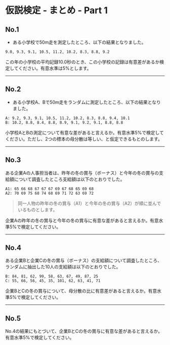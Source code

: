 # 仮説検定 - まとめ - Part 1

## No.1

* ある小学校で50m走を測定したところ、以下の結果となりました。

```
9.0, 9.3, 9.1, 10.5, 11.2, 10.2, 8.3, 8.8, 9.2
```

この年の小学校の平均記録10.0秒のとき、この小学校の記録は有意差があるか検定してください。有意水準は5%とします。

<!-- 

```
> x <- c(9.0, 9.3, 9.1, 10.5, 11.2, 10.2, 8.3, 8.8, 9.2)
> t.test(x, mu = 10.0)

	One Sample t-test

data:  x
t = -1.5851, df = 8, p-value = 0.1516
alternative hypothesis: true mean is not equal to 10
95 percent confidence interval:
  8.799891 10.222331
sample estimates:
mean of x 
 9.511111 
```
-->

---


## No.2

* ある小学校A、Bで50m走をランダムに測定したところ、以下の結果となりました。

```
A: 9.2, 9.3, 9.1, 10.5, 11.2, 10.2, 8.3, 8.8, 9.4, 10.1
B: 10.2, 8.8, 8.4, 8.8, 8.9, 9.1, 9.2, 9.1, 8.8, 8.8
```

小学校AとBの測定について有意な差があると言えるか。有意水準5%で検定してください。ただし、2つの標本の母分散は等しい、と仮定できるもとのします。


---

## No.3

ある企業Aの人事担当者は、昨年の冬の賞与（ボーナス）と今年の冬の賞与の支給額について調査したところ支給額は以下のとおりでした。

```
A1: 65 66 68 67 67 67 69 67 68 65 69 68
A2: 70 69 75 68 74 68 69 71 72 63 69 72
```


> 同一人物の昨年の冬の賞与（A1）と今年の冬の賞与（A2）が順に並んでいるものとします。

企業Aの昨年の冬の賞与と今年の冬の賞与に有意な差があると言えるか。有意水準5%で検定してください。

---

## No.4

ある企業Bと企業Cの冬の賞与（ボーナス）の支給額について調査したところ、ランダムに抽出した10人の支給額は以下のとおりでした。

```
B: 84, 81, 62, 99, 58, 63, 67, 49, 87, 25
C: 55, 66, 56, 45, 35, 101, 62, 63, 41, 71
```

企業BとCの冬の賞与について、母分散の比に有意差があると言えるか。有意水準5%で検定してください。

---

## No.5

No.4の結果にもとづいて、企業BとCの冬の賞与に有意な差があると言えるか。有意水準5%で検定してください。

